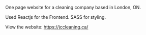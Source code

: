 One page website for a cleaning company based in London, ON. 

Used Reactjs for the Frontend. SASS for styling.

View the website: https://jccleaning.ca/
